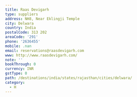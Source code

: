 ```yaml
---
title: Raas Devigarh
type: suppliers
address: NH8, Near Eklingji Temple
city: Delwara
country: India
postalCode: 313 202
areaCode: '291'
phone: '2636455'
mobile: .nan
email: reservations@raasdevigarh.com
www: http://www.raasdevigarh.com/
note: ''
bookThrough: 0
currency: INR
gstType: 0
path: /destinations/india/states/rajasthan/cities/delwara/
category:
  - H
---
```


